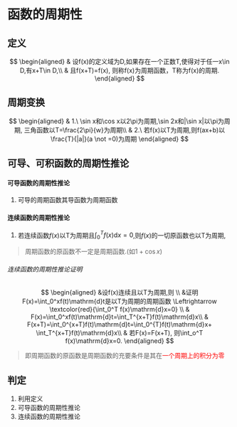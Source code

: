 # 函数的周期性

## 定义

$$
\begin{aligned}
	& 设f(x)的定义域为D,如果存在一个正数T,使得对于任一x\in D,有x+T\in D,\\
	& 且f(x+T)=f(x), 则称f(x)为周期函数，T称为f(x)的周期.
\end{aligned}
$$

## 周期变换

$$
\begin{aligned}
	& 1.\ \sin x和\cos x以2\pi为周期,\sin 2x和|\sin x|以\pi为周期, 三角函数以T=\frac{2\pi}{w}为周期\\
	& 2.\ 若f(x)以T为周期,则f(ax+b)以\frac{T}{|a|}(a \not =0)为周期
\end{aligned}
$$

## 可导、可积函数的周期性推论

#### 可导函数的周期性推论

1. 可导的周期函数其导函数为周期函数

#### 连续函数的周期性推论

1. 若连续函数$f(x)$以T为周期且$\int_0^T f(x)\mathrm{d}x=0$,则$f(x)$的一切原函数也以T为周期,

> 周期函数的原函数不一定是周期函数.(如$1+\cos x$)

###### 连续函数的周期性推论证明

$$
\begin{aligned}
	&设f(x)连续且以T为周期,则 \\
	&证明F(x)=\int_0^xf(t)\mathrm{d}t是以T为周期的周期函数 \Leftrightarrow \textcolor{red}{\int_0^T f(x)\mathrm{d}x=0} \\
	& F(x)=\int_0^xf(t)\mathrm{d}t=\int_T^{x+T}f(t)\mathrm{d}x\\
	& F(x+T)=\int_0^{x+T}f(t)\mathrm{d}t=\int_0^{T}f(t)\mathrm{d}x+ \int_T^{x+T}f(t)\mathrm{d}x\\
	& 若F(x)=F(x+T), 则\int_o^T f(x)\mathrm{d}x=0.
\end{aligned}
$$

> 即周期函数的原函数是周期函数的充要条件是其在<span style="color:red">一个周期上的积分为零</span>

## 判定

1. 利用定义
2. 可导函数的周期性推论
3. 连续函数的周期性推论
